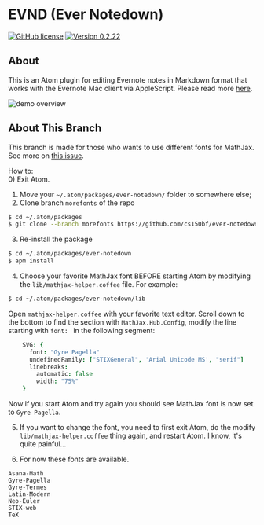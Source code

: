 #   EVND (Ever Notedown) 

[![GitHub license](https://img.shields.io/badge/license-MIT-blue.svg)](https://raw.githubusercontent.com/cs150bf/ever-notedown/master/LICENSE.md) [![Version 0.2.22](https://img.shields.io/badge/apm-v0.2.22-green.svg)](https://github.com/cs150bf/ever-notedown/releases)  

## About

This is an Atom plugin for editing Evernote notes in Markdown format that works with the Evernote Mac client via AppleScript. Please read more [here](https://www.evernote.com/l/AER4LWAANh9JY7PBhP9q8rYllx9Znkw5zY8).

![demo overview](https://raw.github.com/cs150bf/ever-notedown/master/docs/demo/demo-0-create-note.gif "demo-0-create-note.gif")


## About This Branch

This branch is made for those who wants to use different fonts for MathJax. See more on [this issue](https://github.com/cs150bf/ever-notedown/issues/42).  

How to:   
0) Exit Atom.   
1) Move your `~/.atom/packages/ever-notedown/` folder to somewhere else;   
2) Clone branch `morefonts` of the repo  
```bash
$ cd ~/.atom/packages
$ git clone --branch morefonts https://github.com/cs150bf/ever-notedown
```   
3) Re-install the package  
```bash
$ cd ~/.atom/packages/ever-notedown
$ apm install
```   
4) Choose your favorite MathJax font BEFORE starting Atom by modifying the `lib/mathjax-helper.coffee` file. For example:   
```bash
$ cd ~/.atom/packages/ever-notedown/lib
```
Open `mathjax-helper.coffee` with your favorite text editor. Scroll down to the bottom to find the section with `MathJax.Hub.Config`, modify the line starting with `font: ` in the following segment:
```coffee
    SVG: {
      font: "Gyre Pagella"
      undefinedFamily: ["STIXGeneral", 'Arial Unicode MS', "serif"]
      linebreaks:
        automatic: false
        width: "75%"
    }
```  
Now if you start Atom and try again you should see MathJax font is now set to `Gyre Pagella`.   

5) If you want to change the font, you need to first exit Atom, do the modify `lib/mathjax-helper.coffee` thing again, and restart Atom. I know, it's quite painful...   

6) For now these fonts are available.   
```
Asana-Math
Gyre-Pagella
Gyre-Termes
Latin-Modern
Neo-Euler
STIX-web
TeX
```


